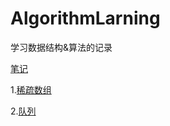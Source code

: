 # AlgorithmLarning
学习数据结构&算法的记录

[笔记](https://nyimac.gitee.io/2020/06/17/%E6%95%B0%E6%8D%AE%E7%BB%93%E6%9E%84%E4%B8%8E%E7%AE%97%E6%B3%95/)

1.[稀疏数组](./src/main/java/org/example/稀疏数组/稀疏数组.md)

2.[队列](./src/main/java/org/example/队列/队列.md)